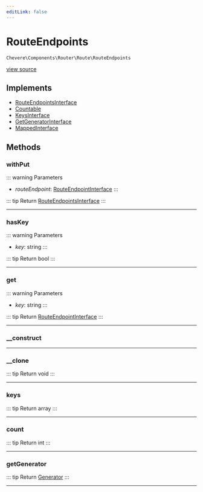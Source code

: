 ```yaml
---
editLink: false
---
```


# RouteEndpoints

`Chevere\Components\Router\Route\RouteEndpoints`

[view source](https://github.com/chevere/chevere/blob/main/src/Chevere/Components/Router/Route/RouteEndpoints.php)

## Implements

- [RouteEndpointsInterface](../../../Interfaces/Router/Route/RouteEndpointsInterface.md)
- [Countable](https://www.php.net/manual/class.countable)
- [KeysInterface](../../../Interfaces/DataStructure/KeysInterface.md)
- [GetGeneratorInterface](../../../Interfaces/DataStructure/GetGeneratorInterface.md)
- [MappedInterface](../../../Interfaces/DataStructure/MappedInterface.md)

## Methods

### withPut

::: warning Parameters
- *routeEndpoint*: [RouteEndpointInterface](../../../Interfaces/Router/Route/RouteEndpointInterface.md)
:::

::: tip Return
[RouteEndpointsInterface](../../../Interfaces/Router/Route/RouteEndpointsInterface.md)
:::

---

### hasKey

::: warning Parameters
- *key*: string
:::

::: tip Return
bool
:::

---

### get

::: warning Parameters
- *key*: string
:::

::: tip Return
[RouteEndpointInterface](../../../Interfaces/Router/Route/RouteEndpointInterface.md)
:::

---

### __construct

---

### __clone

::: tip Return
void
:::

---

### keys

::: tip Return
array
:::

---

### count

::: tip Return
int
:::

---

### getGenerator

::: tip Return
[Generator](https://www.php.net/manual/class.generator)
:::

---
